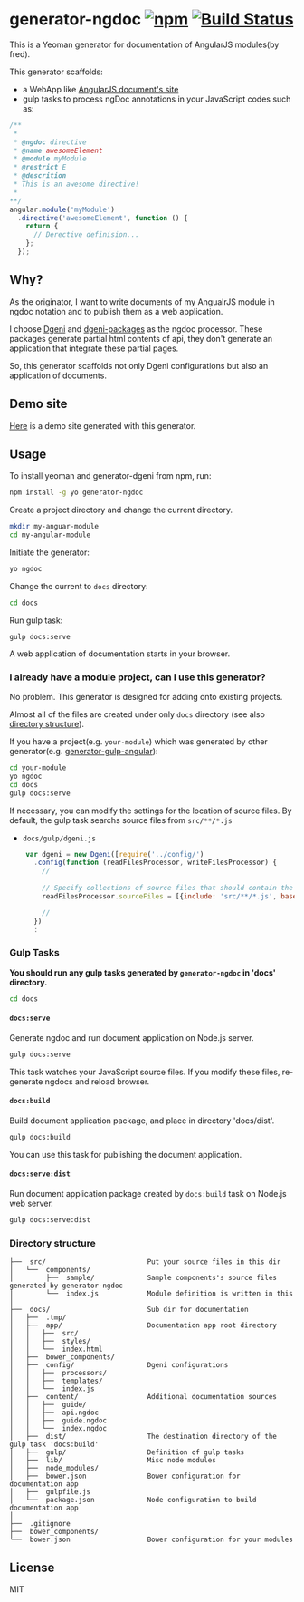 # generator-ngdoc [![npm](http://img.shields.io/npm/v/generator-ngdoc.svg)](https://www.npmjs.com/package/generator-ngdoc) [![Build Status](https://travis-ci.org/Quramy/generator-ngdoc.svg)](https://travis-ci.org/Quramy/generator-ngdoc)

This is a Yeoman generator for documentation of AngularJS modules(by fred).

This generator scaffolds:

+ a WebApp like [AngularJS document's site](https://angularjs.org/)
+ gulp tasks to process ngDoc annotations in your JavaScript codes such as:

```js
/**
 *
 * @ngdoc directive
 * @name awesomeElement
 * @module myModule
 * @restrict E
 * @descrition
 * This is an awesome directive!
 *
**/
angular.module('myModule')
  .directive('awesomeElement', function () {
    return {
      // Derective definision...
    };
  });
```

## Why?
As the originator, I want to write documents of my AngualrJS module in ngdoc notation and to publish them as a web application.

I choose [Dgeni](https://github.com/angular/dgeni) and [dgeni-packages](https://github.com/angular/dgeni-packages) as the ngdoc processor.
These packages generate partial html contents of api, they don't generate an application that integrate these partial pages.

So, this generator scaffolds not only Dgeni configurations but also an application of documents.


## Demo site
[Here](https://quramy.github.io/example-of-generator-ngdoc/index.html) is a demo site generated with this generator. 

## Usage

To install yeoman and generator-dgeni from npm, run:

```bash
npm install -g yo generator-ngdoc
```

Create a project directory and change the current directory.

```bash
mkdir my-anguar-module
cd my-angular-module
```

Initiate the generator:

```bash
yo ngdoc
```

Change the current to `docs` directory:

```bash
cd docs
```

Run gulp task:

```
gulp docs:serve
```

A web application of documentation starts in your browser.

### I already have a module project, can I use this generator?
No problem. This generator is designed for adding onto existing projects.

Almost all of the files are created under only `docs` directory (see also [directory structure](#directory-structure)).

If you have a project(e.g. `your-module`) which was generated by other generator(e.g. [generator-gulp-angular](https://github.com/Swiip/generator-gulp-angular)):

```bash
cd your-module
yo ngdoc
cd docs
gulp docs:serve
```

If necessary, you can modify the settings for the location of source files.
By default, the gulp task searchs source files from `src/**/*.js`

+ `docs/gulp/dgeni.js`

```js
    var dgeni = new Dgeni([require('../config/')
      .config(function (readFilesProcessor, writeFilesProcessor) {
        //
        
        // Specify collections of source files that should contain the documentation to extract
        readFilesProcessor.sourceFiles = [{include: 'src/**/*.js', basePath: 'src'}, {include: 'docs/content/**/*.ngdoc',basePath: 'docs/content'}];

        //
      })
      :
```


### Gulp Tasks
__You should run any gulp tasks generated by `generator-ngdoc` in 'docs' directory.__

```bash
cd docs
```

#### `docs:serve`
Generate ngdoc and run document application on Node.js server.

```bash
gulp docs:serve
```

This task watches your JavaScript source files.
If you modify these files, re-generate ngdocs and reload browser.

#### `docs:build`
Build document application package, and place in directory 'docs/dist'.

```bash
gulp docs:build
```

You can use this task for publishing the document application.

#### `docs:serve:dist`
Run document application package created by `docs:build` task on Node.js web server.

```bash
gulp docs:serve:dist
```

### Directory structure

```
├──  src/                         Put your source files in this dir
│   └──  components/
│        ├──  sample/             Sample components's source files generated by generator-ngdoc
│        └──  index.js            Module definition is written in this
│
├──  docs/                        Sub dir for documentation
│   ├──  .tmp/                    
│   ├──  app/                     Documentation app root directory
│   │   ├──  src/
│   │   ├──  styles/
│   │   └──  index.html
│   ├──  bower_components/
│   ├──  config/                  Dgeni configurations
│   │   ├──  processors/
│   │   ├──  templates/
│   │   └──  index.js
│   ├──  content/                 Additional documentation sources
│   │   ├──  guide/
│   │   ├──  api.ngdoc
│   │   ├──  guide.ngdoc
│   │   └──  index.ngdoc
│   ├──  dist/                    The destination directory of the gulp task 'docs:build'
│   ├──  gulp/                    Definition of gulp tasks
│   ├──  lib/                     Misc node modules
│   ├──  node_modules/
│   ├──  bower.json               Bower configuration for documentation app
│   ├──  gulpfile.js
│   └──  package.json             Node configuration to build documentation app
│
├──  .gitignore
├──  bower_components/
└──  bower.json                   Bower configuration for your modules
```

## License

MIT
